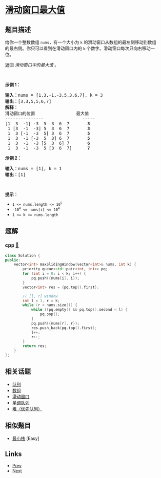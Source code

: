 
# [滑动窗口最大值](https://leetcode-cn.com/problems/sliding-window-maximum)

## 题目描述

<p>给你一个整数数组 <code>nums</code>，有一个大小为&nbsp;<code>k</code><em>&nbsp;</em>的滑动窗口从数组的最左侧移动到数组的最右侧。你只可以看到在滑动窗口内的 <code>k</code>&nbsp;个数字。滑动窗口每次只向右移动一位。</p>

<p>返回 <em>滑动窗口中的最大值 </em>。</p>

<p>&nbsp;</p>

<p><strong>示例 1：</strong></p>

<pre>
<b>输入：</b>nums = [1,3,-1,-3,5,3,6,7], k = 3
<b>输出：</b>[3,3,5,5,6,7]
<b>解释：</b>
滑动窗口的位置                最大值
---------------               -----
[1  3  -1] -3  5  3  6  7       <strong>3</strong>
 1 [3  -1  -3] 5  3  6  7       <strong>3</strong>
 1  3 [-1  -3  5] 3  6  7      <strong> 5</strong>
 1  3  -1 [-3  5  3] 6  7       <strong>5</strong>
 1  3  -1  -3 [5  3  6] 7       <strong>6</strong>
 1  3  -1  -3  5 [3  6  7]      <strong>7</strong>
</pre>

<p><strong>示例 2：</strong></p>

<pre>
<b>输入：</b>nums = [1], k = 1
<b>输出：</b>[1]
</pre>

<p>&nbsp;</p>

<p><b>提示：</b></p>

<ul>
	<li><code>1 &lt;= nums.length &lt;= 10<sup>5</sup></code></li>
	<li><code>-10<sup>4</sup>&nbsp;&lt;= nums[i] &lt;= 10<sup>4</sup></code></li>
	<li><code>1 &lt;= k &lt;= nums.length</code></li>
</ul>


## 题解

### cpp [🔗](sliding-window-maximum.cpp) 
```cpp
class Solution {
public:
    vector<int> maxSlidingWindow(vector<int>& nums, int k) {
        priority_queue<std::pair<int, int>> pq;
        for (int i = 0; i < k; i++) {
            pq.push({nums[i], i});
        }
        vector<int> res = {pq.top().first};

        // [l, r] window
        int l = 1, r = k;
        while (r < nums.size()) {
            while (!pq.empty() && pq.top().second < l) {
                pq.pop();
            }
            pq.push({nums[r], r});
            res.push_back(pq.top().first);
            l++;
            r++;
        }
        return res;
    }
};
```


## 相关话题

- [队列](../../tags/queue.md) 
- [数组](../../tags/array.md) 
- [滑动窗口](../../tags/sliding-window.md) 
- [单调队列](../../tags/monotonic-queue.md) 
- [堆（优先队列）](../../tags/heap-priority-queue.md) 


## 相似题目

- [最小栈](../min-stack/README.md)  [Easy] 


## Links

- [Prev](../product-of-array-except-self/README.md) 
- [Next](../valid-anagram/README.md) 

